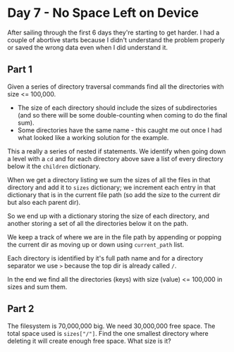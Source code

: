 # Day 7 - No Space Left on Device

After sailing through the first 6 days they're starting to get harder. I had a couple of abortive starts because I didn't 
understand the problem properly or saved the wrong data even when I did understand it.


## Part 1
Given a series of directory traversal commands find all the directories with size <= 100,000.
- The size of each directory should include the sizes of subdirectories (and so there will be some double-counting
 when coming to do the final sum).
- Some directories have the same name - this caught me out once I had what looked like a working solution for the example.

This a really a series of nested if statements. We identify when going down a level with a `cd` and for each directory above save a list of every directory below it the `children` dictionary.

When we get a directory listing we sum the sizes of all the files in that directory and add it to `sizes` dictionary; we increment each entry in that dictionary that is in the current file path (so add the size to the current dir but also each parent dir).

So we end up with a dictionary storing the size of each directory, and another storing a set of all the directories below it on the path.

We keep a track of where we are in the file path by appending or popping the current dir as moving up or down using `current_path` list.

Each directory is identified by it's full path name and for a directory separator we use `>` because the top dir is already called `/`.

In the end we find all the directories (keys) with size (value) <= 100,000 in sizes and sum them.


## Part 2

The filesystem is 70,000,000 big. We need 30,000,000 free space. The total space used is `sizes["/"]`. Find the one smallest directory where deleting it will create enough free space. What size is it?
